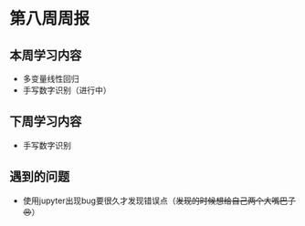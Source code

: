 # 第八周周报

## 本周学习内容

* 多变量线性回归
* 手写数字识别（进行中）

## 下周学习内容

* 手写数字识别

## 遇到的问题

* 使用jupyter出现bug要很久才发现错误点（~~发现的时候想给自己两个大嘴巴子:angry:~~）